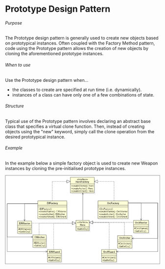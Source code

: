 Prototype Design Pattern
===

###### Purpose

The Prototype design pattern is generally used to create new objects based on prototypical instances. Often coupled with the Factory Method pattern, code using the Prototype pattern allows the creation of new objects by cloning the aforementioned prototype instances.

###### When to use

Use the Prototype design pattern when...

+ the classes to create are specified at run time (i.e. dynamically).
+ instances of a class can have only one of a few combinations of state.

###### Structure

Typical use of the Prototype pattern involves declaring an abstract base class that specifies a virtual clone function. Then, instead of creating objects using the "new" keyword, simply call the clone operation from the desired prototypical instance.

###### Example
In the example below a simple factory object is used to create new Weapon instances by cloning the pre-initialised prototype instances.

<p align="center">
	<img style="border: 1px solid grey;" src="https://raw.githubusercontent.com/CaptainHillman/Liopleurodon/develop/design_patterns/diagram_abstract_factory.jpg"/>
</p>